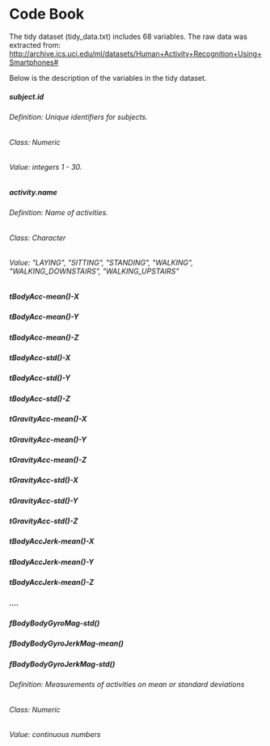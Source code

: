 # Code Book

The tidy dataset (tidy_data.txt) includes 68 variables. The raw data was extracted from: http://archive.ics.uci.edu/ml/datasets/Human+Activity+Recognition+Using+Smartphones#

Below is the description of the variables in the tidy dataset.

##### subject.id

###### Definition: Unique identifiers for subjects. 
###### Class: Numeric
###### Value: integers 1 - 30.

##### activity.name

###### Definition: Name of activities. 
###### Class: Character
###### Value: "LAYING", "SITTING", "STANDING", "WALKING", "WALKING_DOWNSTAIRS", "WALKING_UPSTAIRS"

##### tBodyAcc-mean()-X
##### tBodyAcc-mean()-Y
##### tBodyAcc-mean()-Z
##### tBodyAcc-std()-X
##### tBodyAcc-std()-Y
##### tBodyAcc-std()-Z
##### tGravityAcc-mean()-X
##### tGravityAcc-mean()-Y
##### tGravityAcc-mean()-Z
##### tGravityAcc-std()-X
##### tGravityAcc-std()-Y
##### tGravityAcc-std()-Z
##### tBodyAccJerk-mean()-X
##### tBodyAccJerk-mean()-Y
##### tBodyAccJerk-mean()-Z
##### .... 
##### fBodyBodyGyroMag-std()
##### fBodyBodyGyroJerkMag-mean()
##### fBodyBodyGyroJerkMag-std()

###### Definition: Measurements of activities on mean or standard deviations
###### Class: Numeric
###### Value: continuous numbers
